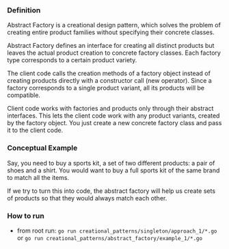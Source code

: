 ### Definition
Abstract Factory is a creational design pattern, which solves the problem of creating entire product families without specifying their concrete classes.

Abstract Factory defines an interface for creating all distinct products but leaves the actual product creation to concrete factory classes. Each factory type corresponds to a certain product variety.

The client code calls the creation methods of a factory object instead of creating products directly with a constructor call (new operator). Since a factory corresponds to a single product variant, all its products will be compatible.

Client code works with factories and products only through their abstract interfaces. This lets the client code work with any product variants, created by the factory object. You just create a new concrete factory class and pass it to the client code.

### Conceptual Example
Say, you need to buy a sports kit, a set of two different products: a pair of shoes and a shirt. You would want to buy a full sports kit of the same brand to match all the items.

If we try to turn this into code, the abstract factory will help us create sets of products so that they would always match each other.

### How to run
- from root run: `go run creational_patterns/singleton/approach_1/*.go` or `go run creational_patterns/abstract_factory/example_1/*.go`